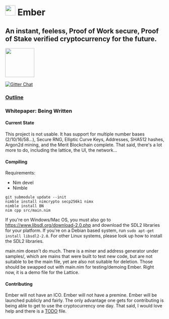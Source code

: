 # <img src="https://github.com/kayabaNerve/Ember/raw/master/logos/logo32.png" height="32px"/> Ember

## An instant, feeless, Proof of Work secure, Proof of Stake verified cryptocurrency for the future.

<a href="https://discord.gg/nZmdWGA"><img src="https://discordapp.com/assets/e05ead6e6ebc08df9291738d0aa6986d.png" height=92 width=92/></a>

[![Gitter Chat](https://badges.gitter.im/gitterHQ/gitter.png)](https://gitter.im/EmberCrypto/Lobby)

### [Outline](https://medium.com/@EmberCrypto/ember-cryptocurrency-d0df75e8170f)
### Whitepaper: Being  Written

#### Current State
This project is not usable. It has support for multiple number bases (2/10/16/58...), Secure RNG, Elliptic Curve Keys, Addresses, SHA512 hashes, Argon2d mining, and the Merit Blockchain complete. That said, there's a lot more to do, including the lattice, the UI, the network...

#### Compiling

Requirements:

- Nim devel
- Nimble

```
git submodule update --init
nimble install nimcrypto secp256k1 nimx
nimble install BN
nim cpp src/main.nim
```

If you're on Windows/Mac OS, you must also go to https://www.libsdl.org/download-2.0.php and download the SDL2 libraries for your platform.
If you're on a Debian based system, run `sudo apt-get install libsdl2-2.0`.
For other Linux systems, please look up how to install the SDL2 libraries.

main.nim doesn't do much. There is a miner and address generator under samples/, which are mains that were built to test new code, but are not suitable to be the main file, yet are also not suitable for deletion. Those should be swapped out with main.nim for testing/demoing Ember. Right now, it is a demo file for the Lattice.

#### Contributing
Ember will not have an ICO. Ember will not have a premine. Ember will be launched publicly and fairly. The only advantage one gets for contributing is being able to get to use the cryptocurrency one day. That said, I would love help and there is a [TODO](https://github.com/kayabaNerve/Ember/blob/master/TODO.md) file.
